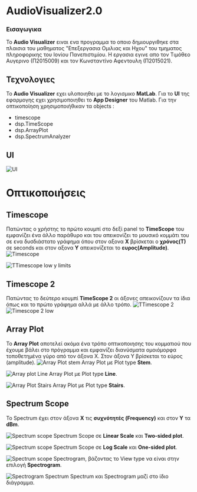 # AudioVisualizer2.0

### Εισαγωγικα
  Το **Audio Visualizer** ειναι ενα προγραμμα το οποιο δημιουργιθηκε στα πλαισια του μαθηματος "Επεξεργασια Ομιλιας και Ηχου" του τμηματος πληροφορικης του Ιονίου Πανεπιστιμίου. Η εργασια εγινε απο τον Τιμόθεο Αυγερινο (Π2015009) και τον Κωνσταντίνο Αφεντουλη (Π2015021).
 
  
  ## Τεχνολογιες 
  Το **Audio Visualizer** εχει υλοποιηθει με το λογισμικο **MatLab**.
  Για το **UI** της εφαρμογης εχει χρησιμοποιηθει το **App Designer** του Matlab.
  Για την οπτικοποίηση χρησιμοποιήθικαν τα objects : 
  - timescope
  - dsp.TimeScope
  - dsp.ArrayPlot
  - dsp.SpectrumAnalyzer


## UI
![UI](https://github.com/p15avge/AudioVisualizer2.0/blob/main/Screenshots/UI.png)

# Οπτικοποιήσεις
## Timescope
Πατώντας ο χρήστης το πρώτο κουμπί στο δεξί panel το **TimeScope** του εμφανίζει ένα άλλο παράθυρο και του απεικονίζει το μουσικό κομμάτι του σε ενα δυσδιάστατο γράφημα όπου στον αξονα **X** βρίσκεται ο **χρόνος(Τ)** σε seconds και στον αξονα **Υ** απεικονίζεται το **ευρος(Amplitude)**.![Timescope](https://github.com/p15avge/AudioVisualizer2.0/blob/main/Screenshots/TimeScope%201png.png)

![ΤTimescope low y limits](https://github.com/p15avge/AudioVisualizer2.0/blob/main/Screenshots/Timescope%201%20y%20limits%20low.png)

## Timescope 2
Πατώντας το δεύτερο κουμπί **TimeScope 2** οι άξονες απεικονίζουν τα ίδια όπως και το πρώτο γράφημα αλλά με άλλο τρόπο. 
![ΤTimescope 2](https://github.com/p15avge/AudioVisualizer2.0/blob/main/Screenshots/TimeScope%202%20plot.png)
![Timescope 2 low](https://github.com/p15avge/AudioVisualizer2.0/blob/main/Screenshots/TimeScope%202.png)

## Array Plot
Το **Array Plot** αποτελεί ακόμα ένα τρόπο οπτικοποιησης του κομματιού που έχουμε βάλει στο πρόγραμμα  και εμφανίζει διανύσματα ομοιόμορφα τοποθετημένα γύρο από τον άξονα Χ. Στον άξονα Υ βρίσκεται το εύρος (amplitude).
![Array Plot stem](https://github.com/p15avge/AudioVisualizer2.0/blob/main/Screenshots/ArrayScope.png)
Array Plot με Plot type **Stem**.

![Array plot Line](https://github.com/p15avge/AudioVisualizer2.0/blob/main/Screenshots/Array%20plot%20line.png)
Array Plot με Plot type **Line**.

![Array Plot Stairs](https://github.com/p15avge/AudioVisualizer2.0/blob/main/Screenshots/Array%20plot%20%20stairs.png)
Array Plot με Plot type **Stairs**.

## Spectrum Scope
Το Spectrum έχει στον άξονα **Χ** τις **συχνότητές (Frequency)** και στον **Υ** τα **dBm**.

![Spectrum scope](https://github.com/p15avge/AudioVisualizer2.0/blob/main/Screenshots/SpectrumScope.png)
Spectrum Scope σε **Linear Scale** και **Two-sided plot**.


![Spectrum scope](https://github.com/p15avge/AudioVisualizer2.0/blob/main/Screenshots/Spectrum%20one-side%20log.png)
Spectrum Scope σε **Log Scale** και **One-sided plot**.

![Spectrum scope](https://github.com/p15avge/AudioVisualizer2.0/blob/main/Screenshots/Spectrogram.png)
Spectrogram, βάζοντας το View type να είναι στην επιλογή **Spectrogram**.


![Spectrogram Spectrum](https://github.com/p15avge/AudioVisualizer2.0/blob/main/Screenshots/Spectrum%20and%20Spectrogram.png)
Spectrum και Spectrogram μαζί στο ίδιο διάγραμμα.
